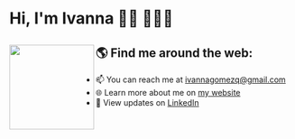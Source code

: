 # Hi, I'm Ivanna 👋🏽 👩🏽‍💻

<!--<img src="https://i.imgur.com/zutzVvG.png" alt="banner that says Ivanna Gomez - Engineer in the making">-->

<!--I'm currently a senior at the Georgia Institute of Technology and an aspiring software engineer who is passionate about creating technology to elevate people and build communities. Some programming languages I enjoy working with include Python, JavaScript and Java. I have previously worked with Uber, Meta and Major League Hacking.-->

## 🌎 Find me around the web: <a href="https://www.ivanna-gomez.com/"><img align="left" width="150" height="150" src="https://i.imgur.com/QuOzyIT.png"></a>
- 📫 You can reach me at ivannagomezq@gmail.com
- 🌐 Learn more about me on <a href="https://www.ivanna-gomez.com/"> my website</a>
- 💼 View updates on <a href="https://www.linkedin.com/in/ivanna-gomez-q/">LinkedIn</a>
 

<!---
ivannagomez/ivannagomez is a ✨ special ✨ repository because its `README.md` (this file) appears on your GitHub profile.
You can click the Preview link to take a look at your changes.
--->
